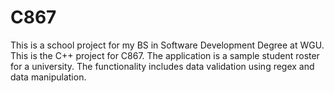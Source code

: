# C867

This is a school project for my BS in Software Development Degree at WGU.
This is the C++ project for C867. The application is a sample student roster for a university. The functionality includes data validation using regex and data manipulation.
